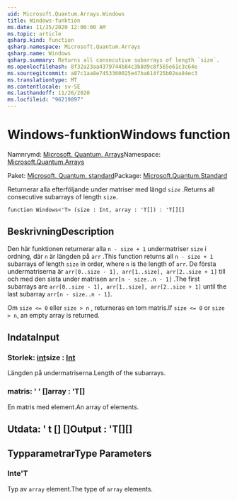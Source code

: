 ```yaml
---
uid: Microsoft.Quantum.Arrays.Windows
title: Windows-funktion
ms.date: 11/25/2020 12:00:00 AM
ms.topic: article
qsharp.kind: function
qsharp.namespace: Microsoft.Quantum.Arrays
qsharp.name: Windows
qsharp.summary: Returns all consecutive subarrays of length `size`.
ms.openlocfilehash: 8f32a23aa4379744b84c3b8d9c8f565e61c3c64e
ms.sourcegitcommit: a87c1aa8e7453360025e47ba614f25b02ea84ec3
ms.translationtype: MT
ms.contentlocale: sv-SE
ms.lasthandoff: 11/26/2020
ms.locfileid: "96219897"
---
```

# <a name="windows-function"></a><span data-ttu-id="8606a-102">Windows-funktion</span><span class="sxs-lookup"><span data-stu-id="8606a-102">Windows function</span></span>

<span data-ttu-id="8606a-103">Namnrymd: [Microsoft. Quantum. Arrays](xref:Microsoft.Quantum.Arrays)</span><span class="sxs-lookup"><span data-stu-id="8606a-103">Namespace: [Microsoft.Quantum.Arrays](xref:Microsoft.Quantum.Arrays)</span></span>

<span data-ttu-id="8606a-104">Paket: [Microsoft. Quantum. standard](https://nuget.org/packages/Microsoft.Quantum.Standard)</span><span class="sxs-lookup"><span data-stu-id="8606a-104">Package: [Microsoft.Quantum.Standard](https://nuget.org/packages/Microsoft.Quantum.Standard)</span></span>


<span data-ttu-id="8606a-105">Returnerar alla efterföljande under matriser med längd `size` .</span><span class="sxs-lookup"><span data-stu-id="8606a-105">Returns all consecutive subarrays of length `size`.</span></span>

```qsharp
function Windows<'T> (size : Int, array : 'T[]) : 'T[][]
```


## <a name="description"></a><span data-ttu-id="8606a-106">Beskrivning</span><span class="sxs-lookup"><span data-stu-id="8606a-106">Description</span></span>

<span data-ttu-id="8606a-107">Den här funktionen returnerar alla `n - size + 1` undermatriser `size` i ordning, där `n` är längden på `arr` .</span><span class="sxs-lookup"><span data-stu-id="8606a-107">This function returns all `n - size + 1` subarrays of length `size` in order, where `n` is the length of `arr`.</span></span>
<span data-ttu-id="8606a-108">De första undermatriserna är `arr[0..size - 1], arr[1..size], arr[2..size + 1]` till och med den sista under matrisen `arr[n - size..n - 1]` .</span><span class="sxs-lookup"><span data-stu-id="8606a-108">The first subarrays are `arr[0..size - 1], arr[1..size], arr[2..size + 1]` until the last subarray `arr[n - size..n - 1]`.</span></span>

<span data-ttu-id="8606a-109">Om `size <= 0` eller `size > n` , returneras en tom matris.</span><span class="sxs-lookup"><span data-stu-id="8606a-109">If `size <= 0` or `size > n`, an empty array is returned.</span></span>

## <a name="input"></a><span data-ttu-id="8606a-110">Indata</span><span class="sxs-lookup"><span data-stu-id="8606a-110">Input</span></span>

### <a name="size--int"></a><span data-ttu-id="8606a-111">Storlek: [int](xref:microsoft.quantum.lang-ref.int)</span><span class="sxs-lookup"><span data-stu-id="8606a-111">size : [Int](xref:microsoft.quantum.lang-ref.int)</span></span>

<span data-ttu-id="8606a-112">Längden på undermatriserna.</span><span class="sxs-lookup"><span data-stu-id="8606a-112">Length of the subarrays.</span></span>


### <a name="array--t"></a><span data-ttu-id="8606a-113">matris: ' ' []</span><span class="sxs-lookup"><span data-stu-id="8606a-113">array : 'T[]</span></span>

<span data-ttu-id="8606a-114">En matris med element.</span><span class="sxs-lookup"><span data-stu-id="8606a-114">An array of elements.</span></span>



## <a name="output--t"></a><span data-ttu-id="8606a-115">Utdata: ' t [] []</span><span class="sxs-lookup"><span data-stu-id="8606a-115">Output : 'T[][]</span></span>



## <a name="type-parameters"></a><span data-ttu-id="8606a-116">Typparametrar</span><span class="sxs-lookup"><span data-stu-id="8606a-116">Type Parameters</span></span>

### <a name="t"></a><span data-ttu-id="8606a-117">Inte</span><span class="sxs-lookup"><span data-stu-id="8606a-117">'T</span></span>

<span data-ttu-id="8606a-118">Typ av `array` element.</span><span class="sxs-lookup"><span data-stu-id="8606a-118">The type of `array` elements.</span></span>